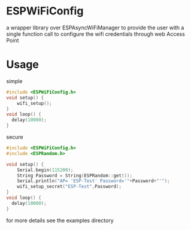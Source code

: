 # ESPWiFiConfig
a wrapper library over ESPAsyncWiFiManager to provide the user with a single function call to configure the wifi credentials through web Access Point

# Usage
simple
```c++
#include <ESPWiFiConfig.h>
void setup() {
    wifi_setup();
}
void loop() {
  delay(10000);
}
```
secure
```c++
#include <ESPWiFiConfig.h>
#include <ESPRandom.h>

void setup() {
    Serial.begin(115200);
    String Password = String(ESPRandom::get());
    Serial.println("AP= 'ESP-Test' Password='"+Password+"'");
    wifi_setup_secret("ESP-Test",Password);
}
void loop() {
  delay(10000);
}

```

for more details see the examples directory
